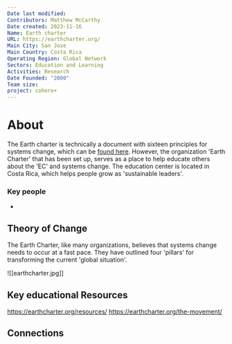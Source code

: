 ```yaml
---
Date last modified: 
Contributors: Matthew McCarthy
Date created: 2023-11-16
Name: Earth charter
URL: https://earthcharter.org/
Main City: San Jose
Main Country: Costa Rica
Operating Region: Global Network
Sectors: Education and Learning
Activities: Research
Date Founded: "2000"
Team size: 
project: cohere+
---
```


# About 

The Earth charter is technically a document with sixteen principles for systems change, which can be [found here](https://earthcharter.org/read-the-earth-charter/). However, the organization 'Earth Charter' that has been set up, serves as a place to help educate others about the 'EC' and systems change. The education center is located in Costa Rica, which helps people grow as 'sustainable leaders'.
### Key people 

- 
## Theory of Change 

The Earth Charter, like many organizations, believes that systems change needs to occur at a fast pace. They have outlined four 'pillars' for transforming the current 'global situation'.

![[earthcharter.jpg]]

## Key educational Resources 

https://earthcharter.org/resources/
https://earthcharter.org/the-movement/
## Connections 

